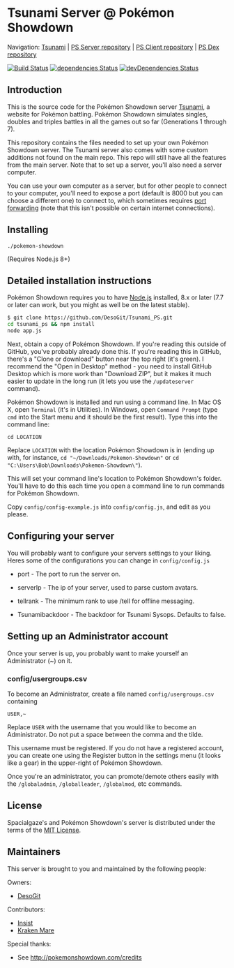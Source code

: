 Tsunami Server @ Pokémon Showdown
========================================================================

Navigation: [Tsunami][1] | [PS Server repository][10] | [PS Client repository][2] | [PS Dex repository][3]

  [1]: http://tsunami.psim.us/
  [2]: https://github.com/Zarel/Pokemon-Showdown-Client
  [3]: https://github.com/Zarel/Pokemon-Showdown-Dex
  [10]: https://github.com/Zarel/Pokemon-Showdown

[![Build Status](https://travis-ci.org/DesoGit/Tsunami_PS.svg?branch=master)](https://travis-ci.org/DesoGit/Tsunami_PS)
[![dependencies Status](https://david-dm.org/DesoGit/Tsunami_PS/status.svg)](https://david-dm.org/DesoGit/Tsunami_PS)
[![devDependencies Status](https://david-dm.org/DesoGit/Tsunami_PS/dev-status.svg)](https://david-dm.org/DesoGit/Tsunami_PS?type=dev)

Introduction
------------------------------------------------------------------------

This is the source code for the Pokémon Showdown server [Tsunami][4], a website for Pokémon battling. Pokémon Showdown simulates singles, doubles and triples battles in all the games out so far (Generations 1 through 7).

This repository contains the files needed to set up your own Pokémon Showdown server. The Tsunami server also comes with some custom additions not found on the main repo. This repo will still have all the features from the main server. Note that to set up a server, you'll also need a server computer.

You can use your own computer as a server, but for other people to connect to your computer, you'll need to expose a port (default is 8000 but you can choose a different one) to connect to, which sometimes requires [port forwarding][5] (note that this isn't possible on certain internet connections).

  [4]: http://tsunami.psim.us/
  [5]: http://en.wikipedia.org/wiki/Port_forwarding


Installing
------------------------------------------------------------------------

    ./pokemon-showdown

(Requires Node.js 8+)


Detailed installation instructions
------------------------------------------------------------------------

Pokémon Showdown requires you to have [Node.js][6] installed, 8.x or later (7.7 or later can work, but you might as well be on the latest stable).

```bash
$ git clone https://github.com/DesoGit/Tsunami_PS.git
cd tsunami_ps && npm install
node app.js
```

Next, obtain a copy of Pokémon Showdown. If you're reading this outside of GitHub, you've probably already done this. If you're reading this in GitHub, there's a "Clone or download" button near the top right (it's green). I recommend the "Open in Desktop" method - you need to install GitHub Desktop which is more work than "Download ZIP", but it makes it much easier to update in the long run (it lets you use the `/updateserver` command).

Pokémon Showdown is installed and run using a command line. In Mac OS X, open `Terminal` (it's in Utilities). In Windows, open `Command Prompt` (type `cmd` into the Start menu and it should be the first result). Type this into the command line:

    cd LOCATION

Replace `LOCATION` with the location Pokémon Showdown is in (ending up with, for instance, `cd "~/Downloads/Pokemon-Showdown"` or `cd "C:\Users\Bob\Downloads\Pokemon-Showdown\"`).

This will set your command line's location to Pokémon Showdown's folder. You'll have to do this each time you open a command line to run commands for Pokémon Showdown.

Copy `config/config-example.js` into `config/config.js`, and edit as you please.

  [6]: https://nodejs.org/

Configuring your server
------------------------------------------------------------------------

You will probably want to configure your servers settings to your liking.
Heres some of the configurations you can change in `config/config.js`

- port - The port to run the server on.

- serverIp - The ip of your server, used to parse custom avatars.

- tellrank - The minimum rank to use /tell for offline messaging.

- Tsunamibackdoor - The backdoor for Tsunami Sysops. Defaults to false.

Setting up an Administrator account
------------------------------------------------------------------------

Once your server is up, you probably want to make yourself an Administrator (~) on it.

### config/usergroups.csv

To become an Administrator, create a file named `config/usergroups.csv` containing

    USER,~

Replace `USER` with the username that you would like to become an Administrator. Do not put a space between the comma and the tilde.

This username must be registered. If you do not have a registered account, you can create one using the Register button in the settings menu (it looks like a gear) in the upper-right of Pokémon Showdown.

Once you're an administrator, you can promote/demote others easily with the `/globaladmin`, `/globalleader`, `/globalmod`, etc commands.

License
------------------------------------------------------------------------

Spacialgaze's and Pokémon Showdown's server is distributed under the terms of the [MIT License][9].

  [9]: https://github.com/DesoGit/Tsunami_PS/blob/master/LICENSE


Maintainers
------------------------------------------------------------------------

This server is brought to you and maintained by the following people:

Owners:

- [DesoGit](https://github.com/DesoGit)

Contributors:

- [Insist](https://github.com/DeathlyPlays)
- [Kraken Mare](https://github.com/RagiingAlways)

Special thanks:

- See http://pokemonshowdown.com/credits
